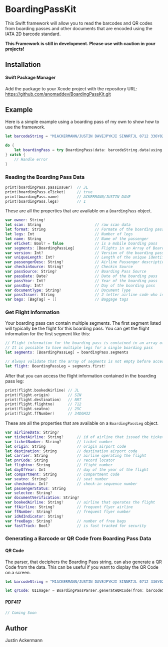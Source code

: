 # BoardingPassKit

This Swift framework will allow you to read the barcodes and QR codes from boarding passes and other documents that are encoded using the IATA 2D barcode standard.

**This Framework is still in development. Please use with caution in your projects!**

## Installation
#### Swift Package Manager
Add the package to your Xcode project with the repository URL: 
https://github.com/anomaddev/BoardingPassKit.git

## Example
Here is a simple example using a boarding pass of my own to show how to use the framework.

```swift
let barcodeString = "M1ACKERMANN/JUSTIN DAVEJPYKJI SINNRTJL 0712 336Y025C0231 348>3180 O9335BJL 01315361700012900174601118720 JL AA 34DGH32             3"

do {
    let boardingPass = try BoardingPass(data: barcodeString.data(using: .ascii))
} catch {
    // Handle error
}
```

### Reading the Boarding Pass Data

```swift 
print(boardingPass.passIssuer)  // JL
print(boardingPass.eTicket)     // true
print(boardingPass.name)        // ACKERMANN/JUSTIN DAVE
print(boardingPass.legs)        // 1
```

These are all the properties that are available on a `BoardingPass` object.
```swift
var owner: String!                      
let scan: String                        // raw scan data
let format: String                      // Formate of the boarding pass
let legs: Int                           // Number of legs
let name: String                        // Name of the passenger
var eTicket: Bool? = false              // is a mobile boarding pass
var segments: [BoardingPassLeg]         // Flights in an Array of BoardingPassLeg objects
var version: Int?                       // Version of the boarding pass
var uniqueLength: Int?                  // Length of the unique identifier used to parse the boarding pass
var passengerDesc: String?              // Airline Passenger description
var checkinSource: String?              // Checkin Source
var passSource: String?                 // Boarding Pass Source
var passDate: Date?                     // Date of the boarding pass
var passYear: Int?                      // Year of the boarding pass
var passDay: Int?                       // Day of the boarding pass
var documentType: String?               // Document Type
var passIssuer: String                  // 2 letter airline code who issued the pass
var bags: [BagTag] = []                 // Baggage tags
```

### Get Flight Information
Your boarding pass can contain multiple segments. The first segment listed will typically be the flight for this boarding pass. You can get the flight information for the first segment like this:

```swift
// Flight information for the boarding pass is contained in an array of type BoardingPassLeg
// It is possible to have multiple legs for a single boarding pass
let segments: [BoardingPassLeg] = boardingPass.segments

// Always validate that the array of segments is not empty before accessing the first element
let flight: BoardingPassLeg = segments.first! 
```

After that you can access the flight information contained in the boarding pass leg:
```swift 
print(flight.bookedAirline) // JL
print(flight.origin)        // SIN
print(flight.destination)   // NRT
print(flight.flightno)      // 712
print(flight.seatno)        // 25C
print(flight.ffNumber)      // 34DGH32
```

These are all the properties that are available on a `BoardingPassLeg` object.
```swift
var airlineData: String?
var ticketAirline: String?      // id of airline that issued the ticket
var ticketNumber: String?       // ticket number
let origin: String              // origin airport code
let destination: String         // destination airport code     
let carrier: String             // airline operating the flight
let pnrCode: String             // record locator
let flightno: String            // flight number
let dayOfYear: Int              // day of the year of the flight
let compartment: String         // compartment code
var seatno: String?             // seat number
var checkedin: Int?             // check-in sequence number      
let passengerStatus: String    
var selectee: String?
var documentVerification: String?
var bookedAirline: String?      // airline that operates the flight
var ffAirline: String?          // frequent flyer airline
var ffNumber: String?           // frequent flyer number
var idAdIndicator: String?          
var freeBags: String?           // number of free bags
var fastTrack: Bool?            // is fast tracked for security
```

### Generating a Barcode or QR Code from Boarding Pass Data

#### QR Code

The parser, that deciphers the Boarding Pass string, can also generate a QR Code from the data. This can be useful if you want to display the QR Code on a screen.

```swift
let barcodeString = "M1ACKERMANN/JUSTIN DAVEJPYKJI SINNRTJL 0712 336Y025C0231 348>3180 O9335BJL 01315361700012900174601118720 JL AA 34DGH32             3"

let qrCode: UIImage? = BoardingPassParser.generateQRCode(from: barcodeString)
```

#### PDF417
```swift
// Coming Soon
``` 

## Author
Justin Ackermann